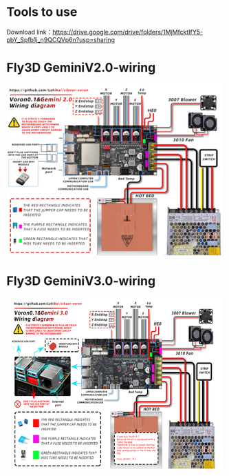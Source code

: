 # Tools to use
Download link：https://drive.google.com/drive/folders/1MjMfcktIfY5-pbY_Spfb1j_n9QCQVp6n?usp=sharing

# Fly3D GeminiV2.0-wiring

<img src="https://github.com/Lzhikai/siboor-voron/blob/main/Voron-0.1/Fly3D%20GeminiV2.0-wiring.jpg" width="650" height="400">

# Fly3D GeminiV3.0-wiring

<img src="https://github.com/Lzhikai/siboor-voron/blob/main/Voron-0.1/Fly3D%20GeminiV3.0-wiring.jpg" width="650" height="400">

